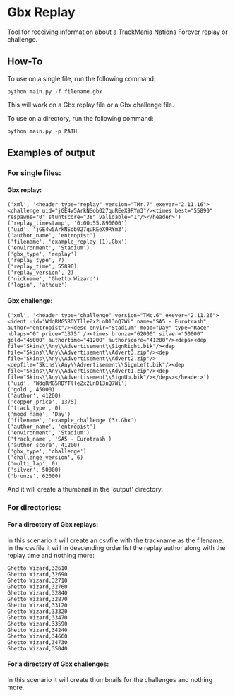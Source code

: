 Gbx Replay
==========

Tool for receiving information about a TrackMania Nations Forever replay or challenge.

How-To
------

To use on a single file, run the following command:

    python main.py -f filename.gbx

This will work on a Gbx replay file or a Gbx challenge file.

To use on a directory, run the following command:

    python main.py -p PATH


Examples of output
------------------

### For single files:

#### Gbx replay:

    ('xml', '<header type="replay" version="TMr.7" exever="2.11.16"><challenge uid="jGE4w5ArkNSob027quREeX9RYm3"/><times best="55890" respawns="0" stuntscore="38" validable="1"/></header>')
    ('replay_timestamp', '0:00:55.890000')
    ('uid', 'jGE4w5ArkNSob027quREeX9RYm3')
    ('author_name', 'entropist')
    ('filename', 'example_replay (1).Gbx')
    ('environment', 'Stadium')
    ('gbx_type', 'replay')
    ('replay_type', 7)
    ('replay_time', 55890)
    ('replay_version', 2)
    ('nickname', 'Ghetto Wizard')
    ('login', 'atheuz')

#### Gbx challenge:
    
    ('xml', '<header type="challenge" version="TMc.6" exever="2.11.26"><ident uid="WdqRMG5RDYTlleZx2LnD13nQ7Wi" name="SA5 - Eurotrash" author="entropist"/><desc envir="Stadium" mood="Day" type="Race" nblaps="0" price="1375" /><times bronze="62000" silver="50000" gold="45000" authortime="41200" authorscore="41200"/><deps><dep file="Skins\\Any\\Advertisement\\SignRight.bik"/><dep file="Skins\\Any\\Advertisement\\Advert3.zip"/><dep file="Skins\\Any\\Advertisement\\Advert2.zip"/><depfile="Skins\\Any\\Advertisement\\SignLeft.bik"/><dep file="Skins\\Any\\Advertisement\\Advert1.zip"/><dep file="Skins\\Any\\Advertisement\\SignUp.bik"/></deps></header>')
    ('uid', 'WdqRMG5RDYTlleZx2LnD13nQ7Wi')
    ('gold', 45000)
    ('author', 41200)
    ('copper_price', 1375)
    ('track_type', 0)
    ('mood_name', 'Day')
    ('filename', 'example_challenge (3).Gbx')
    ('author_name', 'entropist')
    ('environment', 'Stadium')
    ('track_name', 'SA5 - Eurotrash')
    ('author_score', 41200)
    ('gbx_type', 'challenge')
    ('challenge_version', 6)
    ('multi_lap', 0)
    ('silver', 50000)
    ('bronze', 62000)
    
And it will create a thumbnail in the 'output' directory.


### For directories:
    
#### For a directory of Gbx replays:

In this scenario it will create an csvfile with the trackname as the filename. In the csvfile it will in descending order list the replay author along with the replay time and nothing more:

    Ghetto Wizard,32610
    Ghetto Wizard,32690
    Ghetto Wizard,32710
    Ghetto Wizard,32760
    Ghetto Wizard,32840
    Ghetto Wizard,32870
    Ghetto Wizard,33120
    Ghetto Wizard,33320
    Ghetto Wizard,33470
    Ghetto Wizard,33590
    Ghetto Wizard,34240
    Ghetto Wizard,34660
    Ghetto Wizard,34730
    Ghetto Wizard,35040

#### For a directory of Gbx challenges:

In this scenario it will create thumbnails for the challenges and nothing more.
